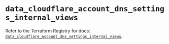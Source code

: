 # `data_cloudflare_account_dns_settings_internal_views`

Refer to the Terraform Registry for docs: [`data_cloudflare_account_dns_settings_internal_views`](https://registry.terraform.io/providers/cloudflare/cloudflare/5.7.0/docs/data-sources/account_dns_settings_internal_views).
